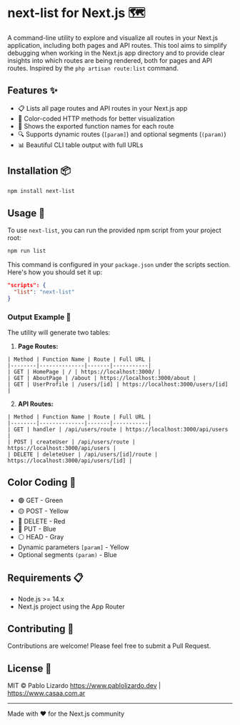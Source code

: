 # next-list for Next.js 🗺️

A command-line utility to explore and visualize all routes in your Next.js application, including both pages and API routes. This tool aims to simplify debugging when working in the Next.js app directory and to provide clear insights into which routes are being rendered, both for pages and API routes. Inspired by the `php artisan route:list` command.

## Features ✨

- 📋 Lists all page routes and API routes in your Next.js app
- 🎨 Color-coded HTTP methods for better visualization
- 📝 Shows the exported function names for each route
- 🔍 Supports dynamic routes (`[param]`) and optional segments (`(param)`)
- 📊 Beautiful CLI table output with full URLs

## Installation 📦

```bash
npm install next-list
```

## Usage 🚀

To use `next-list`, you can run the provided npm script from your project root:

```bash
npm run list
```

This command is configured in your `package.json` under the scripts section. Here's how you should set it up:

```json
"scripts": {
  "list": "next-list"
}
```

### Output Example 📄

The utility will generate two tables:

1. **Page Routes:**

```
| Method | Function Name | Route | Full URL |
|--------|--------------|-------|-----------|
| GET | HomePage | / | https://localhost:3000/ |
| GET | AboutPage | /about | https://localhost:3000/about |
| GET | UserProfile | /users/[id] | https://localhost:3000/users/[id] |
```

2. **API Routes:**

```
| Method | Function Name | Route | Full URL |
|--------|--------------|-------|-----------|
| GET | handler | /api/users/route | https://localhost:3000/api/users |
| POST | createUser | /api/users/route | https://localhost:3000/api/users |
| DELETE | deleteUser | /api/users/[id]/route | https://localhost:3000/api/users/[id] |
```

## Color Coding 🎨

- 🟢 GET - Green
- 🟡 POST - Yellow
- 🔴 DELETE - Red
- 🔵 PUT - Blue
- ⚪ HEAD - Gray
- Dynamic parameters `[param]` - Yellow
- Optional segments `(param)` - Blue

## Requirements 📋

- Node.js >= 14.x
- Next.js project using the App Router

## Contributing 🤝

Contributions are welcome! Please feel free to submit a Pull Request.

## License 📄

MIT © Pablo Lizardo
https://www.pablolizardo.dev | https://www.casaa.com.ar

---

Made with ❤️ for the Next.js community
